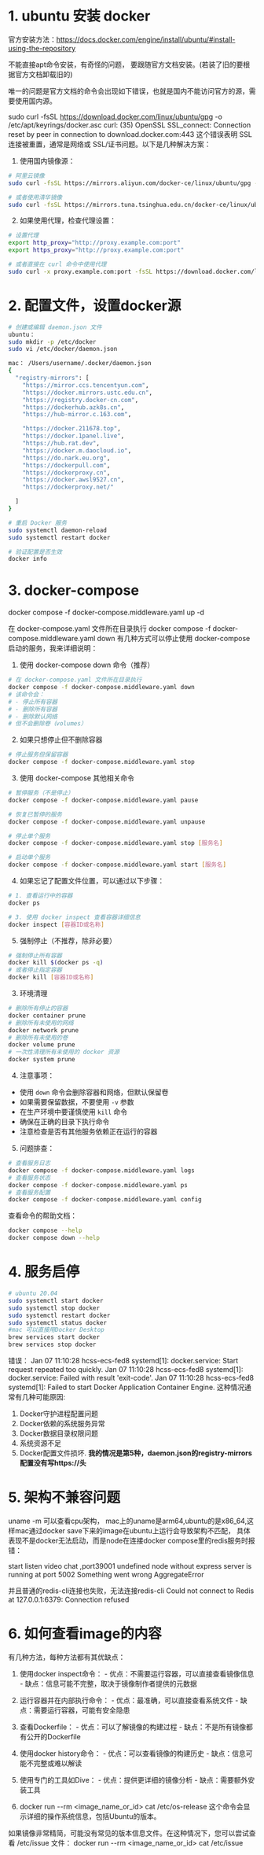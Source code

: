 # 1. ubuntu 安装 docker 
官方安装方法：https://docs.docker.com/engine/install/ubuntu/#install-using-the-repository 

不能直接apt命令安装，有奇怪的问题， 要跟随官方文档安装。(若装了旧的要根据官方文档卸载旧的)

唯一的问题是官方文档的命令会出现如下错误，也就是国内不能访问官方的源，需要使用国内源。

sudo curl -fsSL https://download.docker.com/linux/ubuntu/gpg -o /etc/apt/keyrings/docker.asc
curl: (35) OpenSSL SSL_connect: Connection reset by peer in connection to download.docker.com:443
这个错误表明 SSL 连接被重置，通常是网络或 SSL/证书问题。以下是几种解决方案：

1. 使用国内镜像源：
```bash
# 阿里云镜像
sudo curl -fsSL https://mirrors.aliyun.com/docker-ce/linux/ubuntu/gpg -o /etc/apt/keyrings/docker.asc

# 或者使用清华镜像
sudo curl -fsSL https://mirrors.tuna.tsinghua.edu.cn/docker-ce/linux/ubuntu/gpg -o /etc/apt/keyrings/docker.asc
```

2. 如果使用代理，检查代理设置：
```bash
# 设置代理
export http_proxy="http://proxy.example.com:port"
export https_proxy="http://proxy.example.com:port"

# 或者直接在 curl 命令中使用代理
sudo curl -x proxy.example.com:port -fsSL https://download.docker.com/linux/ubuntu/gpg -o /etc/apt/keyrings/docker.asc
```

# 2. 配置文件，设置docker源
```bash
# 创建或编辑 daemon.json 文件
ubuntu：
sudo mkdir -p /etc/docker
sudo vi /etc/docker/daemon.json

mac： /Users/username/.docker/daemon.json
{
  "registry-mirrors": [
    "https://mirror.ccs.tencentyun.com",
    "https://docker.mirrors.ustc.edu.cn",
    "https://registry.docker-cn.com",
    "https://dockerhub.azk8s.cn",
    "https://hub-mirror.c.163.com",

    "https://docker.211678.top",
    "https://docker.1panel.live",
    "https://hub.rat.dev",
    "https://docker.m.daocloud.io",
    "https://do.nark.eu.org",
    "https://dockerpull.com",
    "https://dockerproxy.cn",
    "https://docker.awsl9527.cn",
    "https://dockerproxy.net/"

  ]
}

# 重启 Docker 服务
sudo systemctl daemon-reload
sudo systemctl restart docker

# 验证配置是否生效
docker info
```

# 3. docker-compose
docker compose -f docker-compose.middleware.yaml up -d

在 docker-compose.yaml 文件所在目录执行
docker compose -f docker-compose.middleware.yaml down
有几种方式可以停止使用 docker-compose 启动的服务，我来详细说明：

1. 使用 docker-compose down 命令（推荐）
```bash
# 在 docker-compose.yaml 文件所在目录执行
docker compose -f docker-compose.middleware.yaml down
# 该命令会：
# - 停止所有容器
# - 删除所有容器
# - 删除默认网络
# 但不会删除卷（volumes）
```

2. 如果只想停止但不删除容器
```bash
# 停止服务但保留容器
docker compose -f docker-compose.middleware.yaml stop
```

3. 使用 docker-compose 其他相关命令
```bash
# 暂停服务（不是停止）
docker compose -f docker-compose.middleware.yaml pause

# 恢复已暂停的服务
docker compose -f docker-compose.middleware.yaml unpause

# 停止单个服务
docker compose -f docker-compose.middleware.yaml stop [服务名]

# 启动单个服务
docker compose -f docker-compose.middleware.yaml start [服务名]
```

4. 如果忘记了配置文件位置，可以通过以下步骤：
```bash
# 1. 查看运行中的容器
docker ps

# 3. 使用 docker inspect 查看容器详细信息
docker inspect [容器ID或名称]

```

5. 强制停止（不推荐，除非必要）
```bash
# 强制停止所有容器
docker kill $(docker ps -q)
# 或者停止指定容器
docker kill [容器ID或名称]
```

3. 环境清理
```bash
# 删除所有停止的容器
docker container prune
# 删除所有未使用的网络
docker network prune
# 删除所有未使用的卷
docker volume prune
# 一次性清理所有未使用的 docker 资源
docker system prune
```

4. 注意事项：
- 使用 `down` 命令会删除容器和网络，但默认保留卷
- 如果需要保留数据，不要使用 `-v` 参数
- 在生产环境中要谨慎使用 `kill` 命令
- 确保在正确的目录下执行命令
- 注意检查是否有其他服务依赖正在运行的容器

5. 问题排查：
```bash
# 查看服务日志
docker compose -f docker-compose.middleware.yaml logs
# 查看服务状态
docker compose -f docker-compose.middleware.yaml ps
# 查看服务配置
docker compose -f docker-compose.middleware.yaml config
```

查看命令的帮助文档：
```bash
docker compose --help
docker compose down --help
```

# 4. 服务启停
```bash
# ubuntu 20.04
sudo systemctl start docker
sudo systemctl stop docker
sudo systemctl restart docker
sudo systemctl status docker
#mac 可以直接用Docker Desktop
brew services start docker
brew services stop docker
```

错误： 
Jan 07 11:10:28 hcss-ecs-fed8 systemd[1]: docker.service: Start request repeated too quickly.
Jan 07 11:10:28 hcss-ecs-fed8 systemd[1]: docker.service: Failed with result 'exit-code'.
Jan 07 11:10:28 hcss-ecs-fed8 systemd[1]: Failed to start Docker Application Container Engine.
这种情况通常有几种可能原因:
1. Docker守护进程配置问题
2. Docker依赖的系统服务异常
3. Docker数据目录权限问题 
4. 系统资源不足
5. Docker配置文件损坏. **我的情况是第5种，daemon.json的registry-mirrors配置没有写https://头**

# 5. 架构不兼容问题
uname -m 可以查看cpu架构， mac上的uname是arm64,ubuntu的是x86_64,这样mac通过docker save下来的image在ubuntu上运行会导致架构不匹配，
具体表现不是docker无法启动，而是node在连接docker compose里的redis服务时报错：

start listen video chat ,port39001
undefined
node without express server is running at port 5002
Something went wrong AggregateError

并且普通的redis-cli连接也失败，无法连接redis-cli
Could not connect to Redis at 127.0.0.1:6379: Connection refused

# 6. 如何查看image的内容
  有几种方法，每种方法都有其优缺点：

  1. 使用docker inspect命令：
    - 优点：不需要运行容器，可以直接查看镜像信息
    - 缺点：信息可能不完整，取决于镜像制作者提供的元数据

  2. 运行容器并在内部执行命令：
    - 优点：最准确，可以直接查看系统文件
    - 缺点：需要运行容器，可能有安全隐患

  3. 查看Dockerfile：
    - 优点：可以了解镜像的构建过程
    - 缺点：不是所有镜像都有公开的Dockerfile

  4. 使用docker history命令：
    - 优点：可以查看镜像的构建历史
    - 缺点：信息可能不完整或难以解读

  5. 使用专门的工具如Dive：
    - 优点：提供更详细的镜像分析
    - 缺点：需要额外安装工具

  6. docker run --rm <image_name_or_id> cat /etc/os-release
  这个命令会显示详细的操作系统信息，包括Ubuntu的版本。

  如果镜像非常精简，可能没有常见的版本信息文件。在这种情况下，您可以尝试查看 /etc/issue 文件：
  docker run --rm <image_name_or_id> cat /etc/issue




